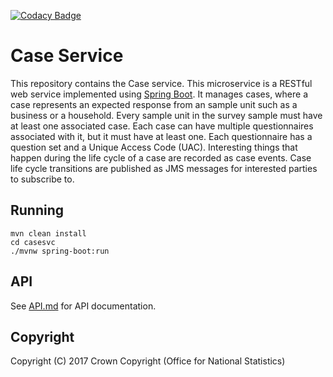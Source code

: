 [![Codacy Badge](https://api.codacy.com/project/badge/Grade/0c2913652fd94878b4c61838b54db11e)](https://www.codacy.com/app/zekizeki/rm-case-service?utm_source=github.com&amp;utm_medium=referral&amp;utm_content=ONSdigital/rm-case-service&amp;utm_campaign=Badge_Grade)

# Case Service
This repository contains the Case service. This microservice is a RESTful web service implemented using [Spring Boot](http://projects.spring.io/spring-boot/). It manages cases, where a case represents an expected response from an sample unit such as a business or a household. Every sample unit in the survey sample must have at least one associated case. Each case can have multiple questionnaires associated with it, but it must have at least one. Each questionnaire has a question set and a Unique Access Code (UAC). Interesting things that happen during the life cycle of a case are recorded as case events. Case life cycle transitions are published as JMS messages for interested parties to subscribe to.

## Running
    mvn clean install
    cd casesvc
    ./mvnw spring-boot:run

## API
See [API.md](https://github.com/ONSdigital/rm-case-service/blob/master/API.md) for API documentation.

## Copyright
Copyright (C) 2017 Crown Copyright (Office for National Statistics)
